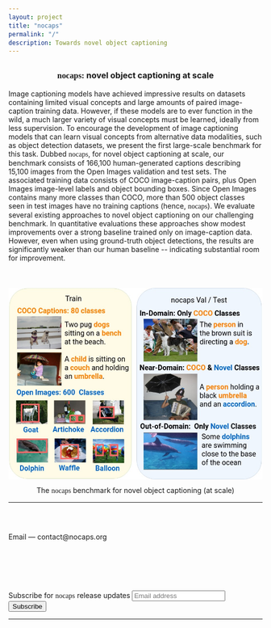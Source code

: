 ```yaml
---
layout: project
title: "nocaps"
permalink: "/"
description: Towards novel object captioning
---
```


<div class="row" style="margin-top:30px;">
  <div class="col-xs-12 col-sm-6">
    <h3 style="text-align: center;"><span style="font-family: Inconsolata;">nocaps: </span> novel object captioning at scale</h3>
    <p style="margin-top: 12px;">
      Image captioning models have achieved impressive results on datasets containing limited visual concepts and large amounts of paired image-caption training data. However, if these models are to ever function in the wild, a much larger variety of visual concepts must be learned, ideally from less supervision.
      To encourage the development of image captioning models that can learn visual concepts from alternative data modalities, such as object detection datasets, we present the first large-scale benchmark for this task. Dubbed <span style="font-family: Inconsolata;">nocaps</span>, for novel object captioning at scale, our benchmark consists of 166,100 human-generated captions describing 15,100 images from the Open Images validation and test sets. The associated training data consists of COCO image-caption pairs, plus Open Images image-level labels and object bounding boxes. Since Open Images contains many more classes than COCO, more than 500 object classes seen in test images have no training captions (hence, <span style="font-family: Inconsolata;">nocaps</span>).
        We evaluate several existing approaches to novel object captioning on our challenging benchmark. In quantitative evaluations these approaches show modest improvements over a strong baseline trained only on image-caption data. However, even when using ground-truth object detections, the results are significantly weaker than our human baseline -- indicating substantial room for improvement.
    </p>
  </div>
  <div class="col-xs-12 col-sm-6">
    <img src="/static/img/paper/teaser.jpg" style="margin-top: 37px;">
    <p style="font-size: 14px; text-align: center; margin-top: 10px;">
      The <span style="font-family: Inconsolata;">nocaps</span> benchmark  for  novel  object  captioning (at scale)
    </p>
  </div>
</div>
<!--   <div class="col-xs-12">
    <span style="color:#e74c3c;font-weight:400;">Sep 2018</span> — Winners of the Visual Dialog challenge 2018 announced! Complete leaderboard <a href="/challenge/2018#leaderboard">here</a>.<br>
    <span style="color:#e74c3c;font-weight:400;">Jun 2018</span> — <a href="/challenge/2018">Visual Dialog challenge 2018 announced</a> on the <a href="/data">VisDial v1.0 dataset</a>!<br>
    <span style="color:#e74c3c;font-weight:400;">Jun 2018</span> — <a href="//github.com/batra-mlp-lab/visdial-rl">PyTorch code for "Learning Cooperative Visual Dialog Agents with Deep Reinforcement Learning" is now available!</a><br>
    <span style="color:#e74c3c;font-weight:400;">Apr 2017</span> — <a href="//github.com/batra-mlp-lab/visdial">Torch code for training/evaluating Visual Dialog models</a>, <a href="https://github.com/batra-mlp-lab/visdial#download-extracted-features--pretrained-models">pretrained models</a> and <a href="http://demo.visualdialog.org">Visual Chatbot demo</a> are now available!<br>
    <span style="color:#e74c3c;font-weight:400;">Mar 2017</span> — <a href="/data">VisDial v0.9 dataset</a> and <a href="//github.com/batra-mlp-lab/visdial-amt-chat">code for real-time chat interface used to collect data on AMT</a> are now available!<br>
  </div>
</div> -->
<hr>


<!-- <div class="row">
  <div class="col-xs-12">
      <h2>Visual Chatbot demo</h2>
  </div>
  <a name="demo"></a>
  <div class="col-xs-12">
    <p class="text-center" id="demo-embed">
      <iframe src="https://visualchatbot.cloudcv.org" width="400" height="640"></iframe>
    </p>
  </div>
</div> -->

<div class="row">
  <div class="col-xs-12 col-sm-6">
    <div style="height: 115px; padding-top: 45px;">
      <span style="font-weight:400; padding-top: 58px;">Email</span> — contact@nocaps.org
      <br>
      <br>
    </div>
  </div>
  <div class="col-sm-6">
    <form action="https://tinyletter.com/nocaps" method="post" target="popupwindow" onsubmit="window.open('https://tinyletter.com/nocaps', 'popupwindow', 'scrollbars=yes,width=800,height=600');return true">
      <div class="form-group">
        <label class="control-label" for="tlemail">Subscribe for <span style="font-family: Inconsolata;">nocaps</span> release updates</label>
        <input class="form-control" type="text" name="email" id="tlemail" placeholder="Email address"/>
      </div>
      <input type="hidden" value="1" name="embed"/>
      <button class="btn btn-primary" type="submit">Subscribe</button>
    </form>
  </div>
</div>
<hr>

<!-- <a class="anchor" name="/bibtex"></a>
<div class="row">
    <div class="col-xs-12">
        <h3>nocaps</h3>
    </div>
    <div class="col-xs-12" style="margin-top: 3px; color: #666;">
        Harsh Aggarwal, Karan Desai, Xinlei Chen, Rishabh Jain, Dhruv Batra, Devi Parikh, Stefan Lee, Peter Anderson
    </div>
    <div class="col-xs-12" style="margin-top: 3px; color: #666;">
      CVPR 2017 (Spotlight) [<a href="bib/visdial.bib.txt">Bibtex</a>] [<a href="//arxiv.org/abs/1611.08669">PDF</a>] [<a href="//github.com/batra-mlp-lab/visdial">Code</a>]
    </div>
</div>
<div class="row">
    <div class="col-xs-12">
        <a href="//arxiv.org/abs/1611.08669"><img class="thumb" src="/static/img/visdial/thumb.jpg"></a>
    </div>
</div>

<a name="/data"></a>
<hr>
 -->
<!-- {% if page.acknowledgements %}
<a class="anchor" name="/acknowledgements"></a>
<div class="row">
  <div class="col-xs-12">
    <h2>Acknowledgements</h2>
  </div>
</div>
<div class="row">
  <div class="col-xs-12">
    <p>
      {{ page.acknowledgements }}
    </p>
  </div>
</div>
{% endif %} -->

